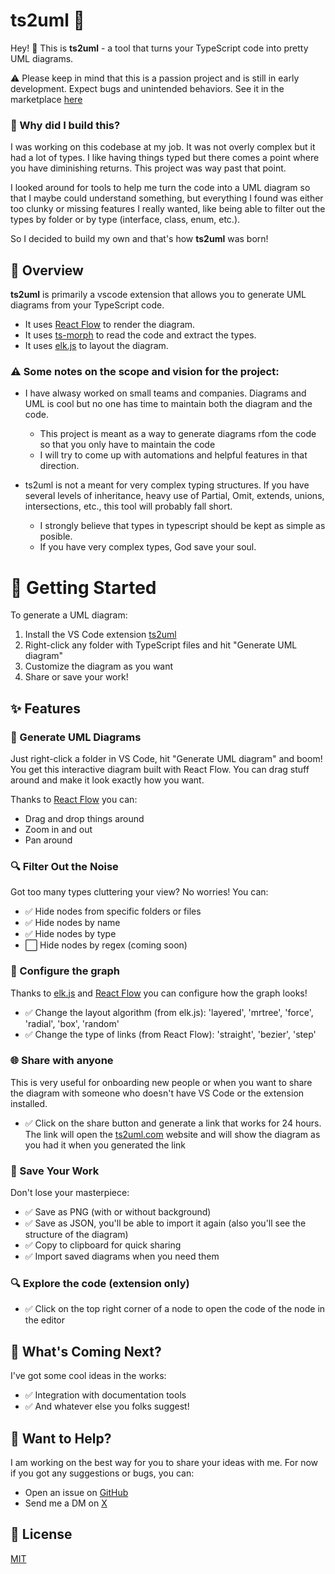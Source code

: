 # ts2uml 🎨

Hey! 👋 This is **ts2uml** - a tool that turns your TypeScript code into pretty UML diagrams. 

⚠️ Please keep in mind that this is a passion project and is still in early development. Expect bugs and unintended behaviors.
See it in the marketplace [here](https://marketplace.visualstudio.com/items?itemName=jvilarrasa.ts2uml)

### 🤔 Why did I build this?

I was working on this codebase at my job. It was not overly complex but it had a lot of types. I like having things typed but there comes a point where you have diminishing returns. This project was way past that point.

I looked around for tools to help me turn the code into a UML diagram so that I maybe could understand something, but everything I found was either too clunky or missing features I really wanted, like being able to filter out the types by folder or by type (interface, class, enum, etc.). 

So I decided to build my own and that's how **ts2uml** was born! 

## 📖 Overview

**ts2uml** is primarily a vscode extension that allows you to generate UML diagrams from your TypeScript code.
- It uses [React Flow](https://reactflow.dev/) to render the diagram.
- It uses [ts-morph](https://ts-morph.com/) to read the code and extract the types.
- It uses [elk.js](https://github.com/kieler/elkjs) to layout the diagram.

### ⚠️ Some notes on the scope and vision for the project:
- I have alwasy worked on small teams and companies. Diagrams and UML is cool but no one has time to maintain both the diagram and the code.
  - This project is meant as a way to generate diagrams rfom the code so that you only have to maintain the code
  - I will try to come up with automations and helpful features in that direction.

- ts2uml is not a meant for very complex typing structures. If you have several levels of inheritance, heavy use of Partial, Omit, extends, unions, intersections, etc., this tool will probably fall short.
  - I strongly believe that types in typescript should be kept as simple as posible.
  - If you have very complex types, God save your soul.

# 🚀 Getting Started
To generate a UML diagram:
1. Install the VS Code extension [ts2uml](https://marketplace.visualstudio.com/items?itemName=jvilarrasa.ts2uml)
2. Right-click any folder with TypeScript files and hit "Generate UML diagram"
3. Customize the diagram as you want
4. Share or save your work!

## ✨ Features

### 🎯 Generate UML Diagrams
Just right-click a folder in VS Code, hit "Generate UML diagram" and boom! You get this interactive diagram built with React Flow. You can drag stuff around and make it look exactly how you want.

Thanks to [React Flow](https://reactflow.dev/) you can:
  - Drag and drop things around
  - Zoom in and out
  - Pan around

### 🔍 Filter Out the Noise
Got too many types cluttering your view? No worries! You can:
- ✅ Hide nodes from specific folders or files
- ✅ Hide nodes by name
- ✅ Hide nodes by type
- ⬜ Hide nodes by regex (coming soon)

### 🎨 Configure the graph
Thanks to [elk.js](https://github.com/kieler/elkjs) and [React Flow](https://reactflow.dev/) you can configure how the graph looks!
- ✅ Change the layout algorithm (from elk.js): 'layered', 'mrtree', 'force', 'radial', 'box', 'random'
- ✅ Change the type of links (from React Flow): 'straight', 'bezier', 'step'

### 🌐 Share with anyone
This is very useful for onboarding new people or when you want to share the diagram with someone who doesn't have VS Code or the extension installed.
- ✅ Click on the share button and generate a link that works for 24 hours. The link will open the [ts2uml.com](https://ts2uml.com) website and will show the diagram as you had it when you generated the link

### 💾 Save Your Work
Don't lose your masterpiece:
- ✅ Save as PNG (with or without background)
- ✅ Save as JSON, you'll be able to import it again (also you'll see the structure of the diagram)
- ✅ Copy to clipboard for quick sharing
- ✅ Import saved diagrams when you need them

### 🔍 Explore the code (extension only)
- ✅ Click on the top right corner of a node to open the code of the node in the editor

## 👀 What's Coming Next?
I've got some cool ideas in the works:
- ✅ Integration with documentation tools
- ✅ And whatever else you folks suggest!

## 🤝 Want to Help?

I am working on the best way for you to share your ideas with me.
For now if you got any suggestions or bugs, you can:
- Open an issue on [GitHub](https://github.com/joanvilarrasa/ts2uml/issues)
- Send me a DM on [X](https://x.com/joan_vilarrasa)

## 📝 License

[MIT](LICENSE)